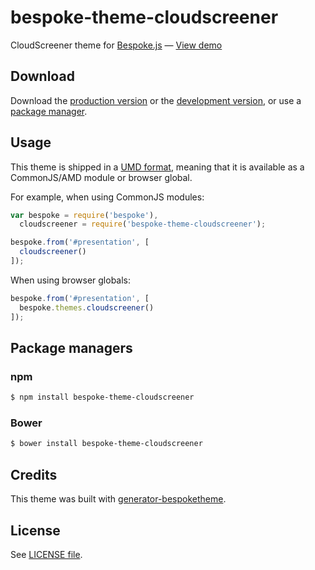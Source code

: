 <!-- [![Build Status](https://secure.travis-ci.org/cloudscreener/bespoke-theme-cloudscreener.png?branch=master)](https://travis-ci.org/cloudscreener/bespoke-theme-cloudscreener) -->

# bespoke-theme-cloudscreener

CloudScreener theme for [Bespoke.js](http://markdalgleish.com/projects/bespoke.js) &mdash; [View demo](http://cloudscreener.github.io/bespoke-theme-cloudscreener)

## Download

Download the [production version][min] or the [development version][max], or use a [package manager](#package-managers).

[min]: https://raw.github.com/cloudscreener/bespoke-theme-cloudscreener/master/dist/bespoke-theme-cloudscreener.min.js
[max]: https://raw.github.com/cloudscreener/bespoke-theme-cloudscreener/master/dist/bespoke-theme-cloudscreener.js

## Usage

This theme is shipped in a [UMD format](https://github.com/umdjs/umd), meaning that it is available as a CommonJS/AMD module or browser global.

For example, when using CommonJS modules:

```js
var bespoke = require('bespoke'),
  cloudscreener = require('bespoke-theme-cloudscreener');

bespoke.from('#presentation', [
  cloudscreener()
]);
```

When using browser globals:

```js
bespoke.from('#presentation', [
  bespoke.themes.cloudscreener()
]);
```

## Package managers

### npm

```bash
$ npm install bespoke-theme-cloudscreener
```

### Bower

```bash
$ bower install bespoke-theme-cloudscreener
```

## Credits

This theme was built with [generator-bespoketheme](https://github.com/markdalgleish/generator-bespoketheme).

## License

See [LICENSE file](https://raw.githubusercontent.com/cloudscreener/bespoke-theme-cloudscreener/master/LICENSE).

